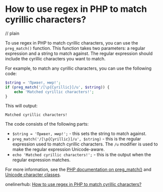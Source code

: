 # How to use regex in PHP to match cyrillic characters?
// plain

To use regex in PHP to match cyrillic characters, you can use the `preg_match()` function. This function takes two parameters: a regular expression and a string to match against. The regular expression should include the cyrillic characters you want to match.

For example, to match any cyrillic characters, you can use the following code:

```php
$string = 'Привет, мир!';
if (preg_match('/[\p{Cyrillic}]/u', $string)) {
    echo 'Matched cyrillic characters!';
}
```

This will output:

```
Matched cyrillic characters!
```

The code consists of the following parts:

- `$string = 'Привет, мир!';` - this sets the string to match against.
- `preg_match('/[\p{Cyrillic}]/u', $string)` - this is the regular expression used to match cyrillic characters. The `/u` modifier is used to make the regular expression Unicode-aware.
- `echo 'Matched cyrillic characters!';` - this is the output when the regular expression matches.

For more information, see the [PHP documentation on preg_match()](https://www.php.net/manual/en/function.preg-match.php) and [Unicode character classes](https://www.regular-expressions.info/unicode.html).

onelinerhub: [How to use regex in PHP to match cyrillic characters?](https://onelinerhub.com/php-regex/how-to-use-regex-in-php-to-match-cyrillic-characters)